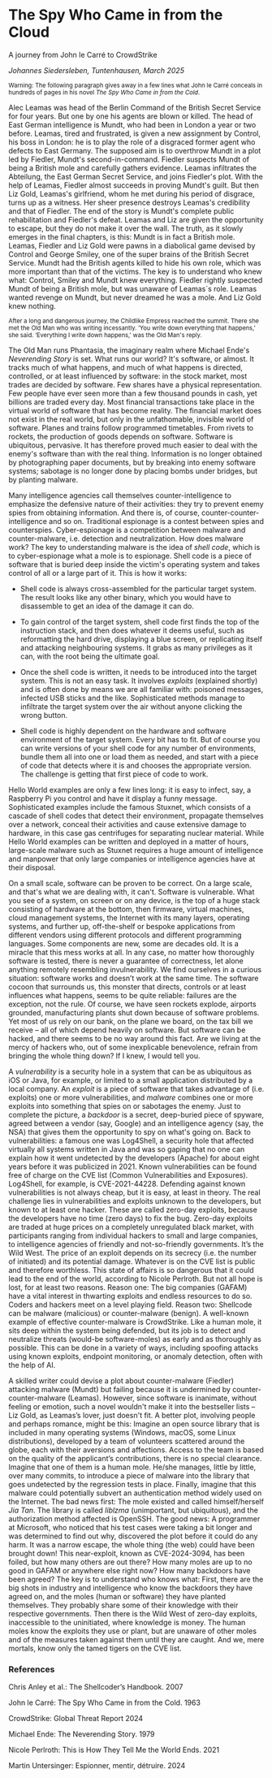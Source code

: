 # The Spy Who Came in from the Cloud
A journey from John le Carré to CrowdStrike


*Johannes Siedersleben, Tuntenhausen, March 2025*



<small>Warning: The following paragraph gives away in a few lines what John le Carré conceals in hundreds of pages in his novel *The Spy Who Came in from the Cold*.</small>

Alec Leamas was head of the Berlin Command of the British Secret Service for four years. But one by one his agents are blown or killed. The head of East German intelligence is Mundt, who had been in London a year or two before. Leamas, tired and frustrated, is given a new assignment by Control, his boss in London: he is to play the role of a disgraced former agent who defects to East Germany. The supposed aim is to overthrow Mundt in a plot led by Fiedler, Mundt's second-in-command. Fiedler suspects Mundt of being a British mole and carefully gathers evidence. Leamas infiltrates the Abteilung, the East German Secret Service, and joins Fiedler's plot. With the help of Leamas, Fiedler almost succeeds in proving Mundt's guilt. But then Liz Gold, Leamas's girlfriend, whom he met during his period of disgrace, turns up as a witness. Her sheer presence destroys Leamas's credibility and that of Fiedler. The end of the story is Mundt's complete public rehabilitation and Fiedler's defeat. Leamas and Liz are given the opportunity to escape, but they do not make it over the wall. The truth, as it slowly emerges in the final chapters, is this: Mundt is in fact a British mole. Leamas, Fiedler and Liz Gold were pawns in a diabolical game devised by Control and George Smiley, one of the super brains of the British Secret Service. Mundt had the British agents killed to hide his own role, which was more important than that of the victims. The key is to understand who knew what: Control, Smiley and Mundt knew everything. Fiedler rightly suspected Mundt of being a British mole, but was unaware of Leamas´s role. Leamas wanted revenge on Mundt, but never dreamed he was a mole. And Liz Gold knew nothing.

<small>After a long and dangerous journey, the Childlike Empress reached the summit. There she met the Old Man who was writing incessantly. ’You write down everything that happens,' she said. ‘Everything I write down happens,' was the Old Man's reply.</small>

The Old Man runs Phantasia, the imaginary realm where Michael Ende's *Neverending Story* is set. What runs our world? It's software, or almost. It tracks much of what happens, and much of what happens is directed, controlled, or at least influenced by software: in the stock market, most trades are decided by software. Few shares have a physical representation. Few people have ever seen more than a few thousand pounds in cash, yet billions are traded every day. Most financial transactions take place in the virtual world of software that has become reality. The financial market does not exist in the real world, but only in the unfathomable, invisible world of software. Planes and trains follow programmed timetables. From rivets to rockets, the production of goods depends on software. Software is ubiquitous, pervasive. It has therefore proved much easier to deal with the enemy's software than with the real thing. Information is no longer obtained by photographing paper documents, but by breaking into enemy software systems; sabotage is no longer done by placing bombs under bridges, but by planting malware. 

Many intelligence agencies call themselves counter-intelligence to emphasize the defensive nature of their activities: they try to prevent enemy spies from obtaining information. And there is, of course, counter-counter-intelligence and so on. Traditional espionage is a contest between spies and counterspies. Cyber-espionage is a competition between malware and counter-malware, i.e. detection and neutralization. How does malware work? The key to understanding malware is the idea of *shell code*, which is to cyber-espionage what a mole is to espionage. Shell code is a piece of software that is buried deep inside the victim's operating system and takes control of all or a large part of it. This is how it works:

- Shell code is always cross-assembled for the particular target system. The result looks like any other binary, which you would have to disassemble to get an idea of the damage it can do.

- To gain control of the target system, shell code first finds the top of the instruction stack, and then does whatever it deems useful, such as reformatting the hard drive, displaying a blue screen, or replicating itself and attacking neighbouring systems. It grabs as many privileges as it can, with the root being the ultimate goal.

- Once the shell code is written, it needs to be introduced into the target system. This is not an easy task. It involves *exploits* (explained shortly) and is often done by means we are all familiar with: poisoned messages, infected USB sticks and the like. Sophisticated methods manage to infiltrate the target system over the air without anyone clicking the wrong button.

- Shell code is highly dependent on the hardware and software environment of the target system. Every bit has to fit. But of course you can write versions of your shell code for any number of environments, bundle them all into one or load them as needed, and start with a piece of code that detects where it is and chooses the appropriate version. The challenge is getting that first piece of code to work.

Hello World examples are only a few lines long: it is easy to infect, say, a Raspberry Pi you control and have it display a funny message. Sophisticated examples include the famous Stuxnet, which consists of a cascade of shell codes that detect their environment, propagate themselves over a network, conceal  their activities and cause extensive damage to hardware, in this case gas centrifuges for separating nuclear material. While Hello World examples can be written and deployed in a matter of hours, large-scale malware such as Stuxnet requires a huge amount of intelligence and manpower that only large companies or intelligence agencies have at their disposal. 

On a small scale, software can be proven to be correct. On a large scale, and that's what we are dealing with, it can't. Software is vulnerable. What you see of a system, on screen or on any device, is the top of a huge stack consisting of hardware at the bottom, then firmware, virtual machines, cloud management systems, the Internet with its many layers, operating systems, and further up, off-the-shelf or bespoke applications from different vendors using different protocols and different programming languages. Some components are new, some are decades old. It is a miracle that this mess works at all. In any case, no matter how thoroughly software is tested, there is never a guarantee of correctness, let alone anything remotely resembling invulnerability. We find ourselves in a curious situation: software works and doesn’t work at the same time. The software cocoon that surrounds us, this monster that directs, controls or at least influences what happens, seems to be quite reliable: failures are the exception, not the rule. Of course, we have seen rockets explode, airports grounded, manufacturing plants shut down because of software problems. Yet most of us rely on our bank, on the plane we board, on the tax bill we receive – all of which depend heavily on software. But software can be hacked, and there seems to be no way around this fact. Are we living at the mercy of hackers who, out of some inexplicable benevolence, refrain from bringing the whole thing down? If I knew, I would tell you.

A *vulnerability* is a security hole in a system that can be as ubiquitous as iOS or Java, for example, or limited to a small application distributed by a local company. An *exploit* is a piece of software that takes advantage of (i.e. exploits) one or more vulnerabilities, and *malware* combines one or more exploits into something that spies on or sabotages the enemy. Just to complete the picture, a *backdoor* is a secret, deep-buried piece of spyware, agreed between a vendor (say, Google) and an intelligence agency (say, the NSA) that gives them the opportunity to spy on what's going on. Back to vulnerabilities: a famous one was Log4Shell, a security hole that affected virtually all systems written in Java and was so gaping that no one can explain how it went undetected by the developers (Apache) for about eight years before it was publicized in 2021. Known vulnerabilities can be found free of charge on the CVE list (Common Vulnerabilities and Exposures). Log4Shell, for example, is CVE-2021-44228. Defending against known vulnerabilities is not always cheap, but it is easy, at least in theory. The real challenge lies in vulnerabilities and exploits unknown to the developers, but known to at least one hacker. These are called zero-day exploits, because the developers have no time (zero days) to fix the bug. Zero-day exploits are traded at huge prices on a completely unregulated black market, with participants ranging from individual hackers to small and large companies, to intelligence agencies of friendly and not-so-friendly governments. It’s the Wild West. The price of an exploit depends on its secrecy (i.e. the number of initiated) and its potential damage. Whatever is on the CVE list is public and therefore worthless. This state of affairs is so dangerous that it could lead to the end of the world, according to Nicole Perlroth. But not all hope is lost, for at least two reasons. Reason one: The big companies (GAFAM) have a vital interest in thwarting exploits and endless resources to do so. Coders and hackers meet on a level playing field. Reason two: Shellcode can be malware (malicious) or counter-malware (benign). A well-known example of effective counter-malware is CrowdStrike. Like a human mole, it sits deep within the system being defended, but its job is to detect and neutralize threats (would-be software-moles) as early and as thoroughly as possible. This can be done in a variety of ways, including spoofing attacks using known exploits, endpoint monitoring, or anomaly detection, often with the help of AI.

A skilled writer could devise a plot about counter-malware (Fiedler) attacking malware (Mundt) but failing because it is undermined by counter-counter-malware (Leamas). However, since software is inanimate, without feeling or emotion, such a novel wouldn't make it into the bestseller lists – Liz Gold, as Leamas’s lover, just doesn't fit. A better plot, involving people and perhaps romance, might be this: Imagine an open source library that is included in many operating systems (Windows, macOS, some Linux distributions), developed by a team of volunteers scattered around the globe, each with their aversions and affections. Access to the team is based on the quality of the applicant’s contributions, there is no special clearance. Imagine that one of them is a human mole. He/she manages, little by little, over many commits, to introduce a piece of malware into the library that goes undetected by the regression tests in place. Finally, imagine that this malware could potentially subvert an authentication method widely used on the Internet. The bad news first: The mole existed and called himself/herself *Jia Tan*. The library is called *liblzma* (unimportant, but ubiquitous), and the authorization method affected is OpenSSH. The good news: A programmer at Microsoft, who noticed that his test cases were taking a bit longer and was determined to find out why, discovered the plot before it could do any harm. It was a narrow escape, the whole thing (the web) could have been brought down! This near-exploit, known as CVE-2024-3094, has been foiled, but how many others are out there? How many moles are up to no good in GAFAM or anywhere else right now? How many backdoors have been agreed? The key is to understand who knows what: First, there are the big shots in industry and intelligence who know the backdoors they have agreed on, and the moles (human or software) they have planted themselves. They probably share some of their knowledge with their respective governments. Then there is the Wild West of zero-day exploits, inaccessible to the uninitiated, where knowledge is money. The human moles know the exploits they use or plant, but are unaware of other moles and of the measures taken against them until they are caught. And we, mere mortals, know only the tamed tigers on the CVE list.

### References

Chris Anley et al.: The Shellcoder’s Handbook. 2007

John le Carré: The Spy Who Came in from the Cold. 1963

CrowdStrike: Global Threat Report 2024

Michael Ende: The Neverending Story. 1979

Nicole Perlroth: This is How They Tell Me the World Ends. 2021

Martin Untersinger: Espionner, mentir, détruire. 2024






















